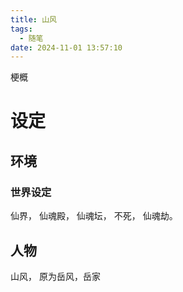 ```yaml
---
title: 山风
tags:
  - 随笔
date: 2024-11-01 13:57:10
---
```


梗概

# 设定

## 环境




### 世界设定

仙界， 仙魂殿， 仙魂坛， 不死， 仙魂劫。


### 

## 人物

山风， 原为岳风，岳家